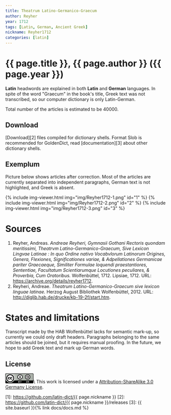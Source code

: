 ```yaml
---
title: Theatrum Latino-Germanico-Graecum
author: Reyher
year: 1712
tags: [Latin, German, Ancient Greek]
nickname: Reyher1712
categories: [latin]
---
```

# {{ page.title }}, {{ page.author }} ({{ page.year }})

**Latin** headwords are explained in both **Latin** and **German** languages. In spite of the word "Graecum" in the book's title, Greek text was not transcribed, so our computer dictionary is only Latin-German.

Total number of the articles is estimated to be 40000.


## Download

[Download][2] files compiled for dictionary shells. Format Slob is recommended for GoldenDict, read [documentation][3] about other dictionary shells.


## Exemplum

Picture below shows articles after correction. Most of the articles are currently separated into independent paragraphs, German text is not highlighted, and Greek is absent.

{% include img-viewer.html img="img/Reyher1712-1.png" id="1" %}
{% include img-viewer.html img="img/Reyher1712-2.png" id="2" %}
{% include img-viewer.html img="img/Reyher1712-3.png" id="3" %}


# Sources

1. Reyher, Andreas. _Andreae Reyheri, Gymnasii Gothani Rectoris quondam meritissimi, Theatrvm Latino-Germanico-Graecum, Sive Lexicon Lingvae Latinae : In quo Ordine nativo Vocabvlorum Latinorum Origines, Genera, Flexiones, Significationes variae, & Adpellationes Germanicae pariter Graecaeque, Similiter Formulae loquendi praestantiores, Sententiae, Facultatum Scientiarumque Locutiones peculiares, & Proverbia, Cum Oratoribus._ Wolfenbüttel, 1712. Lipsiae, 1712. URL: <https://archive.org/details/reyher1712>.
1. Reyheri, Andreae. _Theatrum Latino-Germanico-Graecum sive lexicon linguae latinae._ Herzog August Bibliothek Wolfenbüttel, 2012. URL: <http://diglib.hab.de/drucke/kb-19-2f/start.htm>.


# States and limitations

Transcript made by the HAB Wolfenbüttel lacks for semantic mark-up, so currently we could only draft headers. Paragraphs belonging to the same articles should be joined, but it requires manual proofing. In the future, we hope to add Greek text and mark up German words.


## License

[![CC BY-SA](/assets/img/license-by-sa.png)](https://creativecommons.org/licenses/by-sa/3.0/de/)\\
This work is licensed under a [Attribution-ShareAlike 3.0 Germany License](https://creativecommons.org/licenses/by-sa/3.0/de/).


[1]: https://github.com/latin-dict/{{ page.nickname }}
[2]: https://github.com/latin-dict/{{ page.nickname }}/releases
[3]: {{ site.baseurl }}{% link docs/docs.md %}
